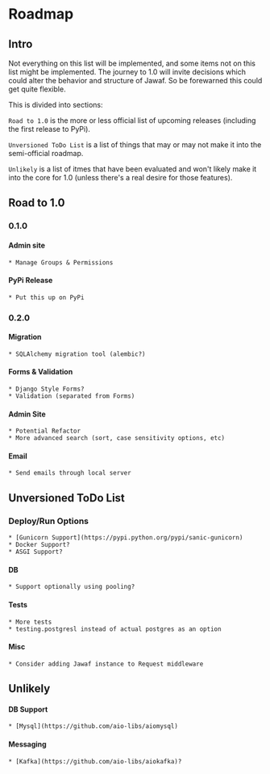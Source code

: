 # Roadmap

## Intro

Not everything on this list will be implemented, and some items not on this list might be implemented. The journey to 1.0 will invite decisions which could alter the behavior and structure of Jawaf. So be forewarned this could get quite flexible.

This is divided into sections:

`Road to 1.0` is the more or less official list of upcoming releases (including the first release to PyPi).

`Unversioned ToDo List` is a list of things that may or may not make it into the semi-official roadmap.

`Unlikely` is a list of itmes that have been evaluated and won't likely make it into the core for 1.0 (unless there's a real desire for those features).

## Road to 1.0

### 0.1.0

#### Admin site
    * Manage Groups & Permissions

#### PyPi Release
    * Put this up on PyPi

### 0.2.0

#### Migration
    * SQLAlchemy migration tool (alembic?)

#### Forms & Validation
    * Django Style Forms?
    * Validation (separated from Forms)

#### Admin Site
    * Potential Refactor
    * More advanced search (sort, case sensitivity options, etc)

#### Email
    * Send emails through local server

## Unversioned ToDo List

### Deploy/Run Options
    * [Gunicorn Support](https://pypi.python.org/pypi/sanic-gunicorn)
    * Docker Support?
    * ASGI Support?

#### DB
    * Support optionally using pooling?

#### Tests
    * More tests
    * testing.postgresl instead of actual postgres as an option

#### Misc
    * Consider adding Jawaf instance to Request middleware

## Unlikely

#### DB Support
    * [Mysql](https://github.com/aio-libs/aiomysql)

#### Messaging
    * [Kafka](https://github.com/aio-libs/aiokafka)?
